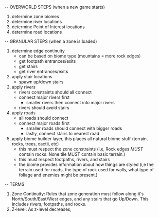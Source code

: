-- OVERWORLD STEPS (when a new game starts)
1. determine zone biomes
2. determine river locations
3. determine Point of Interest locations
4. determine road locations

-- GRANULAR STEPS (when a zone is loaded)
1. determine edge continuity
    - can be based on biome type (mountains = more rock edges)
    - get footpath entrances/exits
    - get stairs
    - get river entrances/exits
2. apply stair locations
    - spawn up/down stairs
3. apply rivers
    - rivers constraints should all connect
    - connect major rivers first
        - smaller rivers then connect into major rivers
    - rivers should avoid stairs
3. apply roads
    - all roads should connect
    - connect major roads first
        - smaller roads should connect with bigger roads
        - lastly, connect stairs to nearest road
4. apply biome builder layer, this places all natural biome stuff (terrain, rocks, trees, cactii, etc)
    - this must respect the zone constraints (i.e, Rock edges _MUST_ contain rocks. None tile MUST contain basic terrain.)
    - this must respect footpaths, rivers, and stairs
    - the biome provides information about how things are styled (i,e the terrain used for roads, the type of rock used for walls, what type of foliage and enemies might be present.)

-- TERMS
1. Zone Continuity: Rules that zone generation must follow along it's North/South/East/West edges, and any stairs that go Up/Down. This includes rivers, footpaths, and rocks.
2. Z-level: As z-level decreases, 